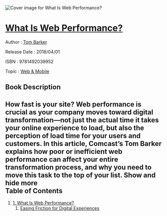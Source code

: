 ![Cover image for What Is Web Performance?](https://imgdetail.ebookreading.net/cover/cover/web_mobile/EB9781492039952.jpg)

[What Is Web Performance?](https://ebookreading.net/view/book/What+Is+Web+Performance%3F-EB9781492039952_1.html "What Is Web Performance?")
====================================================================================================================

Author : [Tom Barker](https://ebookreading.net/search/author/Tom+Barker)

Release Date : 2018/04/01

ISBN : 9781492039952

Topic : [Web & Mobile](https://ebookreading.net/search/category/web-mobile)

Book Description
-----------------

 How fast is your site? Web performance is crucial as your company moves toward digital transformation—not just the actual time it takes your online experience to load, but also the perception of load time for your users and customers. In this article, Comcast’s Tom Barker explains how poor or inefficient web performance can affect your entire transformation process, and why you need to move this task to the top of your list.
        Show and hide more                
Table of Contents
-----------------

1. [1. What Is Web Performance?](https://ebookreading.net/view/book/What+Is+Web+Performance%3F-EB9781492039952_4.html#idm140246049386688)
    1. [Easing Friction for Digital Experiences](https://ebookreading.net/view/book/What+Is+Web+Performance%3F-EB9781492039952_4.html#idm140246049383584)
